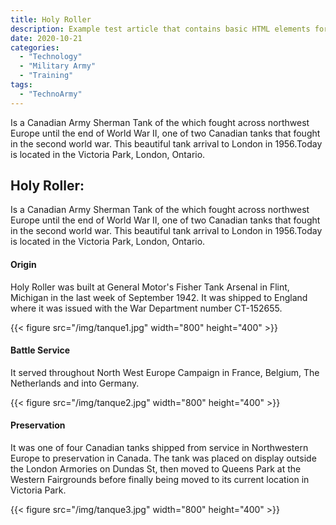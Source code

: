 ```yaml
---
title: Holy Roller
description: Example test article that contains basic HTML elements for text formatting on the Web.
date: 2020-10-21
categories:
  - "Technology"
  - "Military Army"
  - "Training"
tags:
  - "TechnoArmy"
---
```

Is a Canadian Army Sherman Tank of the which fought across northwest Europe until the end of World War II, one of two Canadian tanks that fought in the second world war. This beautiful tank arrival to London in 1956.Today is located in the  Victoria Park, London, Ontario.
<!--more-->
##  Holy Roller:


Is a Canadian Army Sherman Tank of the which fought across northwest Europe until the end of World War II, one of two Canadian tanks that fought in the second world war. This beautiful tank arrival to London in 1956.Today is located in the  Victoria Park, London, Ontario.

####  Origin  

Holy Roller was built at General Motor's Fisher Tank Arsenal in Flint, Michigan in the last week of September 1942. It was shipped to England where it was issued with the War Department number CT-152655.

{{< figure src="/img/tanque1.jpg" width="800" height="400" >}}


####  Battle Service

It served throughout North West Europe Campaign in France, Belgium, The Netherlands and into Germany.

{{< figure src="/img/tanque2.jpg" width="800" height="400" >}}

#### Preservation


It was one of four Canadian tanks shipped from service in Northwestern Europe to preservation in Canada. The tank was placed on display outside the London Armories on Dundas St, then moved to Queens Park at the Western Fairgrounds before finally being moved to its current location in Victoria Park.

{{< figure src="/img/tanque3.jpg" width="800" height="400" >}}
